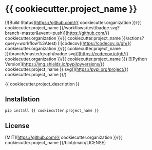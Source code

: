 # {{ cookiecutter.project_name }}


[![Build Status](https://github.com/{{ cookiecutter.organization }}/{{ cookiecutter.project_name }}/workflows/test/badge.svg?branch=master&event=push)](https://github.com/{{ cookiecutter.organization }}/{{ cookiecutter.project_name }}/actions?query=workflow%3Atest)
[![codecov](https://codecov.io/gh/{{ cookiecutter.organization }}/{{ cookiecutter.project_name }}/branch/master/graph/badge.svg)](https://codecov.io/gh/{{ cookiecutter.organization }}/{{ cookiecutter.project_name }})
[![Python Version](https://img.shields.io/pypi/pyversions/{{ cookiecutter.project_name }}.svg)](https://pypi.org/project/{{ cookiecutter.project_name }}/)


{{ cookiecutter.project_description }}


## Installation

```bash
pip install {{ cookiecutter.project_name }}
```

## License

[MIT](https://github.com/{{ cookiecutter.organization }}/{{ cookiecutter.project_name }}/blob/main/LICENSE)


